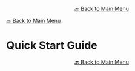 

<p align="center"><a href="https://github.com/timedilationv2/trikiwiki/wiki">🔙 Back to Main Menu</a></p>

[🔙 Back to Main Menu](../../README.md)

# Quick Start Guide


<p align="center"><a href="https://github.com/timedilationv2/trikiwiki/wiki">🔙 Back to Main Menu</a></p>


